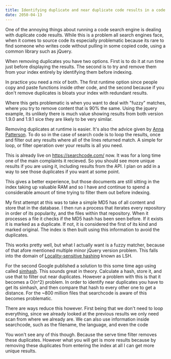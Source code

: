 ```yaml
---
title: Identifying duplicate and near duplicate code results in a code search engine
date: 2050-04-13
---
```


One of the annoying things about running a code search engine is dealing with duplicate code results. While this is a problem all search engines face, when it comes to source code its especially problematic because its rare to find someone who writes code without pulling in some copied code, using a common library such as jQuery.

When removing duplicates you have two options. First is to do it at run time just before displaying the results. The second is to try and remove them from your index entirely by identifying them before indexing. 

In practice you need a mix of both. The first runtime option since people copy and paste functions inside other code, and the second because if you don't remove duplicates is bloats your index with redundant results.

Where this gets problematic is when you want to deal with "fuzzy" matches, where you try to remove content that is 90% the same. Using the jquery example, its unlikely there is much value showing results from both version 1.9.0 and 1.9.1 sice they are likely to be very similar.

Removing duplicates at runtime is easier. It's also the advice given by [Anna Patterson](https://queue.acm.org/detail.cfm?id=988407). To do so in the case of search code is to loop the results, once and filter out any results where all of the lines returned match. A simple for loop, or filter operation over your results is all you need.

This is already live on https://searchcode.com/ now. It was for a long time one of the main complaints it recieved. So you should see more unique results if you are using it, including results from the API. I plan on add in a way to see those duplicates if you want at some point.

This gives a better experience, but those documents are still sitting in the index taking up valuable RAM and so I have and continue to spend a considerable amount of time trying to filter them out before indexing.

My first attempt at this was to take a simple MD5 has of all content and store that in the database. I then run a process that iterates every repository in order of its popularity, and the files within that repository. When it processes a file it checks if the MD5 hash has been seen before. If it exists it is marked as a duplicate. If not, it is considered the first of its kind and marked original. The index is then built using this information to avoid the duplicates.

This works pretty well, but what I actually want is a fuzzy matcher, because of that afore mentioned multiple minor jQuery version problem. This falls into the domain of [Locality-sensitive hashing](https://en.wikipedia.org/wiki/Locality-sensitive_hashing) known as LSH. 


For the second Google published a solution to this some time ago using called [simhash](https://en.wikipedia.org/wiki/Simhash). This sounds great in theory. Calculate a hash, store it, and use that to filter out near duplicates. However a problem with this is that it becomes a O(n^2) problem. In order to identify near duplicates you have to get its simhash, and then compare that hash to every other one to get a distance. For the ~800 million files that searchcode is aware of this becomes problematic.

There are ways reduce this however. First being that we don't need to loop everything, since we already looked at the previous results we only need scan from where we already are. We can also use information inside searchcode, such as the filename, the language, and even the code 


You won't see any of this though. Because the serve time filter removes these duplicates. However what you will get is more results because by removing these duplicates from entering the index at all I can get more unique results.

